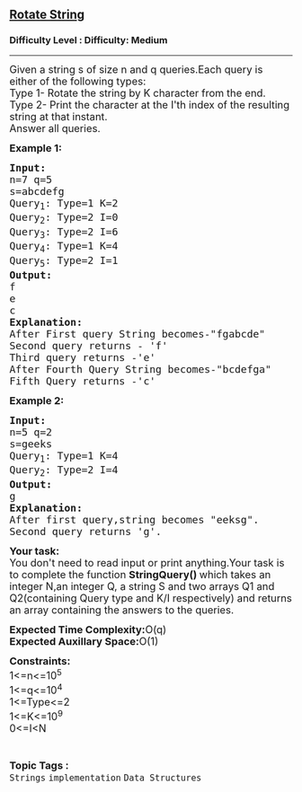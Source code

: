 <h2><a href="https://www.geeksforgeeks.org/problems/lazy-pasha1646/1?page=1&difficulty=Medium&status=unsolved&sortBy=submissions">Rotate String</a></h2><h3>Difficulty Level : Difficulty: Medium</h3><hr><div class="problems_problem_content__Xm_eO"><p><span style="font-size: 18px;">Given a string s of size n and q queries.Each query is either of the following types:<br>Type 1- Rotate the string by K character from the end.<br>Type 2- Print the character at the I'th index of the resulting string at that instant.<br>Answer all queries.</span></p>
<p><span style="font-size: 18px;"><strong>Example 1:</strong></span></p>
<pre><span style="font-size: 18px;"><strong>Input:</strong>
n=7 q=5
s=abcdefg
Query<sub>1</sub>: Type=1 K=2
Query<sub>2</sub>: Type=2 I=0
Query<sub>3</sub>: Type=2 I=6
Query<sub>4</sub>: Type=1 K=4
Query<sub>5</sub>: Type=2 I=1
<strong>Output:</strong>
f
e
c
<strong>Explanation:</strong>
After First query String becomes-"fgabcde"
Second query returns - 'f'
Third query returns -'e'
After Fourth Query String becomes-"bcdefga"
Fifth Query returns -'c'</span></pre>
<p><span style="font-size: 18px;"><strong>Example 2:</strong></span></p>
<pre><span style="font-size: 18px;"><strong>Input:</strong>
n=5 q=2
s=geeks
Query<sub>1</sub>: Type=1 K=4
Query<sub>2</sub>: Type=2 I=4
<strong>Output:</strong>
g
<strong>Explanation:</strong>
After first query,string becomes "eeksg".
Second query returns 'g'.</span>
</pre>
<p><span style="font-size: 18px;"><strong>Your task:</strong><br>You don't need to read input or print anything.Your task is to complete&nbsp;the function <strong>StringQuery() </strong>which takes an integer N,an integer Q, a string S and two arrays Q1 and Q2(containing Query type and K/I respectively) and returns an array containing the answers to the queries.</span></p>
<p><span style="font-size: 18px;"><strong>Expected Time Complexity:</strong>O(q)<br><strong>Expected Auxillary Space:</strong>O(1)</span></p>
<p><span style="font-size: 18px;"><strong>Constraints:</strong><br>1&lt;=n&lt;=10<sup>5</sup><br>1&lt;=q&lt;=10<sup>4</sup><br>1&lt;=Type&lt;=2<br>1&lt;=K&lt;=10<sup>9</sup><br>0&lt;=I&lt;N</span></p></div><br><p><span style=font-size:18px><strong>Topic Tags : </strong><br><code>Strings</code>&nbsp;<code>implementation</code>&nbsp;<code>Data Structures</code>&nbsp;